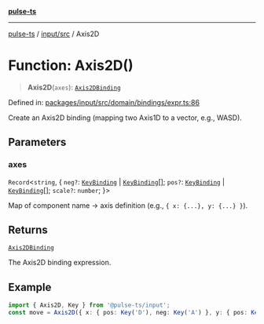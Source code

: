 [**pulse-ts**](../../../README.md)

***

[pulse-ts](../../../README.md) / [input/src](../README.md) / Axis2D

# Function: Axis2D()

> **Axis2D**(`axes`): [`Axis2DBinding`](../type-aliases/Axis2DBinding.md)

Defined in: [packages/input/src/domain/bindings/expr.ts:86](https://github.com/jlehett/pulse-ts/blob/b287bc18de1bbb78a8cc43f602a646e458610bc3/packages/input/src/domain/bindings/expr.ts#L86)

Create an Axis2D binding (mapping two Axis1D to a vector, e.g., WASD).

## Parameters

### axes

`Record`\<`string`, \{ `neg?`: [`KeyBinding`](../type-aliases/KeyBinding.md) \| [`KeyBinding`](../type-aliases/KeyBinding.md)[]; `pos?`: [`KeyBinding`](../type-aliases/KeyBinding.md) \| [`KeyBinding`](../type-aliases/KeyBinding.md)[]; `scale?`: `number`; \}\>

Map of component name → axis definition (e.g., `{ x: {...}, y: {...} }`).

## Returns

[`Axis2DBinding`](../type-aliases/Axis2DBinding.md)

The Axis2D binding expression.

## Example

```ts
import { Axis2D, Key } from '@pulse-ts/input';
const move = Axis2D({ x: { pos: Key('D'), neg: Key('A') }, y: { pos: Key('W'), neg: Key('S') } });
```
